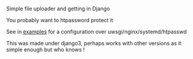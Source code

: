 Simple file uploader and getting in Django

You probably want to htpassword protect it

See in [examples](examples/) for a configuration over uwsgi/nginx/systemd/htpasswd

This was made under django3, perhaps works with other versions as it simple enough but who knows !
